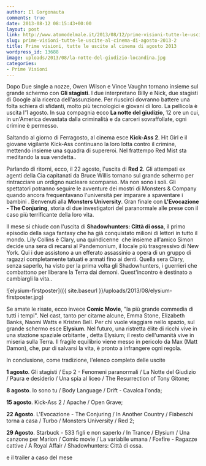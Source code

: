 ```yaml
---
author: Il Gorgonauta
comments: true
date: 2013-08-12 08:15:43+00:00
layout: post
link: http://www.atomodelmale.it/2013/08/12/prime-visioni-tutte-le-uscite-al-cinema-di-agosto-2013-2/
slug: prime-visioni-tutte-le-uscite-al-cinema-di-agosto-2013-2
title: Prime visioni, tutte le uscite al cinema di agosto 2013
wordpress_id: 13688
image: uploads/2013/08/la-notte-del-giudizio-locandina.jpg
categories:
- Prime Visioni
---
```


Dopo Due single a nozze, Owen Wilson e Vince Vaughn tornano insieme sul grande schermo con **Gli stagisti**. I due interpretano Billy e Nick, due stagisti di Google alla ricerca dell'assunzione. Per riuscirci dovranno battere una folta schiera di sfidanti, molto più tecnologici e giovani di loro. La pellicola è uscita l'1 agosto. In sua compagnia ecco **La notte del giudizio**, 12 ore un cui, in un'America devastata dalla criminalità e da carceri sovraffollate, ogni crimine è permesso.

Saltando al giorno di Ferragosto, al cinema esce **Kick-Ass 2**. Hit Girl e il giovane vigilante Kick-Ass continuano la loro lotta contro il crimine, mettendo insieme una squadra di supereroi. Nel frattempo Red Mist sta meditando la sua vendetta..

Parlando di ritorni, ecco, il 22 agosto, l'uscita di **Red 2**. Gli attempati ex agenti della Cia capitanati da Bruce Willis tornano sul grande schermo per rintracciare un ordigno nucleare scomparso. Ma non sono i soli. Gli spettatori potranno seguire le avventure dei mostri di Monsters &amp; Company quando ancora frequentavano l'università per imparare a spaventare i bambini . Benvenuti alla **Monsters University**. Gran finale con **L'Evocazione - The Conjuring**, storia di due investigatori del paranormale alle prese con il caso più terrificante della loro vita.

Il mese si chiude con l'uscita di **Shadowhunters: Città di ossa**, il primo episodio della saga fantasy che ha già conquistato milioni di lettori in tutto il mondo. Lily Collins è Clary, una quindicenne  che insieme all'amico Simon decide una sera di recarsi al Pandemonium, il locale più trasgressivo di New York. Qui i due assistono a un efferato assassinio a opera di un gruppo di ragazzi completamente tatuati e armati fino ai denti. Quella sera Clary, senza saperlo, ha visto per la prima volta gli Shadowhunters, i guerrieri che combattono per liberare la Terra dai demoni. Quest'incontro è destinato a cambiargli la vita..

![elysium-firstposter]({{ site.baseurl }}/uploads/2013/08/elysium-firstposter.jpg)

Se amate le risate, ecco invece **Comic Movie**, "la più grande commedia di tutti i tempi". Nel cast, tanto per citarne alcune, Emma Stone, Elizabeth Banks, Naomi Watts e Kristen Bell. Per chi vuole viaggiare nello spazio, sul grande schermo esce **Elysium**. Nel futuro, una ristretta élite di ricchi vive in una stazione spaziale orbitante , detta Elysium; il resto dell'umanità vive in miseria sulla Terra. Il fragile equilibrio viene messo in pericolo da Max (Matt Damon), che, pur di salvarsi la vita, è pronto a infrangere ogni regola.

In conclusione, come tradizione, l'elenco completo delle uscite

**1 agosto**. Gli stagisti / Esp 2 - Fenomeni paranormali / La Notte del Giudizio / Paura e desiderio / Una spia al liceo / The Resurrection of Tony Gitone;

**8 agosto**. Io sono tu / Body Language / Drift - Cavalca l'onda;

**15 agosto**. Kick-Ass 2 / Apache / Open Grave;

**22 Agosto**. L'Evocazione - The Conjuring / In Another Country / Fiabeschi torna a casa / Turbo / Monsters University / Red 2;

**29 Agosto**. Starbuck - 533 figli e non saperlo / In Trance / Elysium / Una canzone per Marion / Comic movie / La variabile umana / Foxfire - Ragazze cattive / A Royal Affair / Shadowhunters: Città di ossa.

e il trailer a caso del mese

